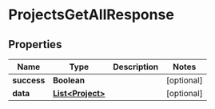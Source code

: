

# ProjectsGetAllResponse


## Properties

| Name | Type | Description | Notes |
|------------ | ------------- | ------------- | -------------|
|**success** | **Boolean** |  |  [optional] |
|**data** | [**List&lt;Project&gt;**](Project.md) |  |  [optional] |



